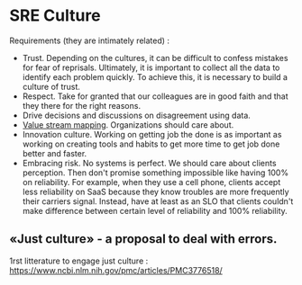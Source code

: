 # SRE Culture

Requirements (they are intimately related) :
- Trust. Depending on the cultures, it can be difficult to confess mistakes for fear of reprisals. Ultimately, it is important to collect all the data to identify each problem quickly. To achieve this, it is necessary to build a culture of trust.
- Respect. Take for granted that our colleagues are in good faith and that they there for the right reasons.
- Drive decisions and discussions on disagreement using data.
- [Value stream mapping](https://fr.wikipedia.org/wiki/Value_stream_mapping). Organizations should care about.
- Innovation culture. Working on getting job the done is as important as working on creating tools and habits to get more time to get job done better and faster.
- Embracing risk. No systems is perfect. We should care about clients perception. Then don't promise something impossible like having 100% on reliability. For example, when they use a cell phone, clients accept less reliability on SaaS because they know troubles are more frequently their carriers signal. Instead, have at least as an SLO that clients couldn't make difference between certain level of reliability and 100% reliability.

## «Just culture» - a proposal to deal with errors.

1rst litterature to engage just culture : https://www.ncbi.nlm.nih.gov/pmc/articles/PMC3776518/
